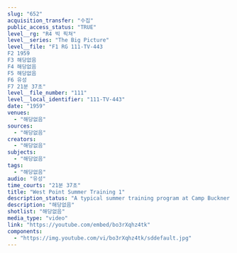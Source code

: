 ```yaml
---
slug: "652"
acquisition_transfer: "수집"
public_access_status: "TRUE"
level__rg: "R4 빅 픽쳐"
level__series: "The Big Picture"
level__file: "F1 RG 111-TV-443
F2 1959
F3 해당없음
F4 해당없음
F5 해당없음
F6 유성
F7 21분 37초"
level__file_number: "111"
level__local_identifier: "111-TV-443"
date: "1959"
venues: 
  - "해당없음"
sources: 
  - "해당없음"
creators: 
  - "해당없음"
subjects: 
  - "해당없음"
tags: 
  - "해당없음"
audio: "유성"
time_courts: "21분 37초"
title: "West Point Summer Training 1"
description_status: "A typical summer training program at Camp Buckner where West Point cadets gain valuable field experience."
description: "해당없음"
shotlist: "해당없음"
media_type: "video"
link: "https://youtube.com/embed/bo3rXqhz4tk"
components: 
  - "https://img.youtube.com/vi/bo3rXqhz4tk/sddefault.jpg"
---
```

